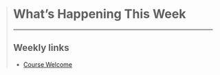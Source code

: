 > # What’s Happening This Week
> ---
> 
>
> 
>
> ## Weekly links
> - [Course Welcome](dgl104-2023wi/course-welcome)
<!-- > - [Week 1](dgl104-2023wi/week-01)
> - [Week 2](dgl104-2023wi/week-02)
> - [Week 3](dgl104-2023wi/week-03)
> - [Week 4](dgl104-2023wi/week-04)
> - [Week 5](dgl104-2023wi/week-05)
> - [Week 6](dgl104-2023wi/week-06)
> - [Week 7](dgl104-2023wi/week-07)
> - [Week 8](dgl104-2023wi/week-08)
> - [Week 9](dgl104-2023wi/week-09)
> - [Week 10](dgl104-2023wi/week-10)
> - [Week 11](dgl104-2023wi/week-11)
> - [Week 12](dgl104-2023wi/week-12) -->

